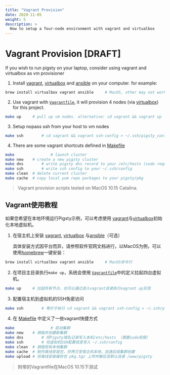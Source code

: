 ```yaml
---
title: "Vagrant Provision"
date: 2020-11-05
weight: 5
description: >
  How to setup a four-node environment with vagrant and virtualbox
---
```


# Vagrant Provision [DRAFT]

If you wish to run pigsty on your laptop, consider using vagrant and virtualbox as vm provisioner

1. Install  [vagrant](https://vagrantup.com/), [virtualbox](https://www.virtualbox.org/) and [ansible](https://www.ansible.com/) on your computer. for example:

  ```bash
brew install virtualbox vagrant ansible 	# MacOS, other may not work this way
  ```

2. Use vagrant with [`Vagrantfile`](vagrant/Vagrantfile), it will provision 4 nodes (via [virtualbox](https://www.virtualbox.org/)) for this project.

  ```bash
make up     # pull up vm nodes. alternative: cd vagrant && vagrant up
  ```

3. Setup nopass ssh from your host to vm nodes

  ```bash
make ssh		# cd vagrant && vagrant ssh-config > ~/.ssh/pigsty_config
  ```

4. There are some vagrant shortcuts defined in [Makefile](Makefile) 

```bash
make				# launch cluster
make new    # create a new pigsty cluster
make dns		# write pigsty dns record to your /etc/hosts (sudo required)
make ssh		# write ssh config to your ~/.ssh/config
make clean	# delete current cluster
make cache	# copy local yum repo packages to your pigsty/pkg
```

> Vagrant provision scripts tested on MacOS 10.15 Catalina.







## Vagrant使用教程

如果您希望在本地环境运行Pigsty示例，可以考虑使用 [vagrant](https://vagrantup.com/)与[virtualbox](https://www.virtualbox.org/)初始化本地虚拟机。

1. 在宿主机上安装  [vagrant](https://vagrantup.com/), [virtualbox](https://www.virtualbox.org/) 与[ansible](https://www.ansible.com/)（可选）

   具体安装方式因平台而异，请参照软件官网文档进行，以MacOS为例，可以使用[homebrew](https://brew.sh/)一键安装：

  ```bash
brew install virtualbox vagrant ansible 	# MacOS命令行
  ```

2. 在项目主目录执行`make up`，系统会使用 [`Vagrantfile`](vagrant/Vagrantfile)中的定义拉起四台虚拟机。

  ```bash
make up     # 拉起所有节点，也可以通过进入vagrant目录执行vagrant up实现
  ```

3. 配置宿主机到虚拟机的SSH免密访问

  ```bash
make ssh		# 等价于执行 cd vagrant && vagrant ssh-config > ~/.ssh/pigsty_config
  ```

4. 在 [Makefile](Makefile) 中定义了一些vagrant快捷方式

```bash
make				# 启动集群
make new    # 销毁并创建新集群
make dns		# 将Pigsty域名记录写入本机/etc/hosts （需要sudo权限）
make ssh		# 将虚拟机SSH配置信息写入 ~/.ssh/config
make clean	# 销毁现有本地集群
make cache	# 制作离线安装包，并拷贝至宿主机本地，加速后续集群创建
make upload # 将离线安装缓存包 pkg.tgz 上传并解压至默认目录 /www/pigsty
```

> 附带的Vagrantfile在MacOS 10.15下测试
>

